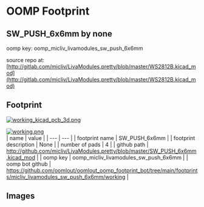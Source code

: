 # OOMP Footprint  
## SW_PUSH_6x6mm  by none  
  
oomp key: oomp_micliv_livamodules_sw_push_6x6mm  
  
source repo at: [http://gitlab.com/micliv/LivaModules.pretty/blob/master/WS2812B.kicad_mod](http://gitlab.com/micliv/LivaModules.pretty/blob/master/WS2812B.kicad_mod)  
## Footprint  
  
[![working_kicad_pcb_3d.png](working_kicad_pcb_3d_600.png)](working_kicad_pcb_3d.png)  
  
[![working.png](working_600.png)](working.png)  
| name | value | 
| --- | --- | 
| footprint name | SW_PUSH_6x6mm | 
| footprint description | None | 
| number of pads | 4 | 
| github path | http://github.com/micliv/LivaModules.pretty/blob/master/SW_PUSH_6x6mm.kicad_mod | 
| oomp key | oomp_micliv_livamodules_sw_push_6x6mm | 
| oomp bot github | https://github.com/oomlout/oomlout_oomp_footprint_bot/tree/main/footprints/micliv_livamodules_sw_push_6x6mm/working | 
## Images  
